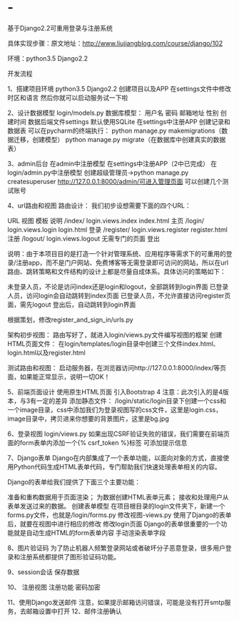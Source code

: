 # -
基于Django2.2可重用登录与注册系统

具体实现步骤：原文地址：http://www.liujiangblog.com/course/django/102

环境：python3.5  Django2.2

开发流程

1、搭建项目环境
python3.5 Django2.2
创建项目以及APP
在settings文件中修改时区和语言
然后你就可以启动服务试一下啦
  
2、设计数据模型
login/models.py
数据库模型：
用户名
密码
邮箱地址
性别
创建时间
数据后端文件settings 默认使用SQLite
在settings中注册APP
创建记录和数据表
可以在pycharm的终端执行：
python manage.py makemigrations（数据迁移，创建模型）
python manage.py migrate（在数据库中创建真实的数据表）

  
3、admin后台
在admin中注册模型
在settings中注册APP（2中已完成）
在login/admin.py中注册模型
创建超级管理员->python manage.py createsuperuser
http://127.0.0.1:8000/admin/可进入管理页面
可以创建几个测试账号

4、url路由和视图
路由设计：
我们初步设想需要下面的四个URL：


URL   	         视图  	                  模板	            说明
/index/	    login.views.index	        index.html	          主页
/login/   	login.views.login	        login.html	          登录
/register/	login.views.register	    register.html	        注册
/logout/	  login.views.logout	      无需专门的页面	        登出

说明：由于本项目目的是打造一个针对管理系统、应用程序等需求下的可重用的登录/注册app，而不是门户网站、免费博客等无需登录即可访问的网站，所以在url路由、跳转策略和文件结构的设计上都是尽量自成体系。具体访问的策略如下：

未登录人员，不论是访问index还是login和logout，全部跳转到login界面
已登录人员，访问login会自动跳转到index页面
已登录人员，不允许直接访问register页面，需先logout
登出后，自动跳转到login界面

根据策划，修改register_and_sign_in/urls.py

架构初步视图：
路由写好了，就进入login/views.py文件编写视图的框架
创建HTML页面文件：
在login/templates/login目录中创建三个文件index.html、login.html以及register.html

测试路由和视图：
启动服务器，在浏览器访问http://127.0.0.1:8000/index/等页面，如果能正常显示，说明一切OK！

5、前端页面设计
使用原生HTML页面
引入Bootstrap 4
  注意：此次引入的是4版本，与3有一定的差异
添加静态文件：
/login/static/login目录下创建一个css和一个image目录，css中添加我们为登录视图写的css文件，这里是login.css，image目录中，拷贝进来你想要的背景图片，这里是bg.jpg

6、登录视图
login/views.py
如果出现CSRF验证失败的错误，我们需要在前端页面的form表单内添加一个{% csrf_token %}标签
可添加提示信息

7、Django表单
Django在内部集成了一个表单功能，以面向对象的方式，直接使用Python代码生成HTML表单代码，专门帮助我们快速处理表单相关的内容。

Django的表单给我们提供了下面三个主要功能：

  准备和重构数据用于页面渲染；
  为数据创建HTML表单元素；
  接收和处理用户从表单发送过来的数据。
创建表单模型
  在项目根目录的login文件夹下，新建一个forms.py文件，也就是/login/forms.py
修改视图-views.py
  使用了Django的表单后，就要在视图中进行相应的修改
修改login页面
  Django的表单很重要的一个功能就是自动生成HTML的form表单内容
手动渲染表单字段

8、图片验证码
为了防止机器人频繁登录网站或者破坏分子恶意登录，很多用户登录和注册系统都提供了图形验证码功能。

9、session会话
  保存数据

10、 注册视图
  注册功能
  密码加密
  
11、使用Django发送邮件
  注意，如果提示邮箱访问错误，可能是没有打开smtp服务，去邮箱设置中打开
12、邮件注册确认
